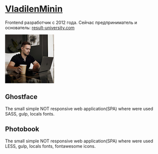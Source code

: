 # [VladilenMinin](https://www.youtube.com/@VladilenMinin)
Frontend разработчик с 2012 года. Сейчас предприниматель и основатель: [result-university.com](https://result-university.com/)

![logo](data/vladilenMininLogo.jpg)


## Ghostface
The small simple NOT responsive web application(SPA) where were used SASS, gulp, locals fonts.


## Photobook
The small simple NOT responsive web application(SPA) where were used LESS, gulp, locals fonts, fontawesome icons.
